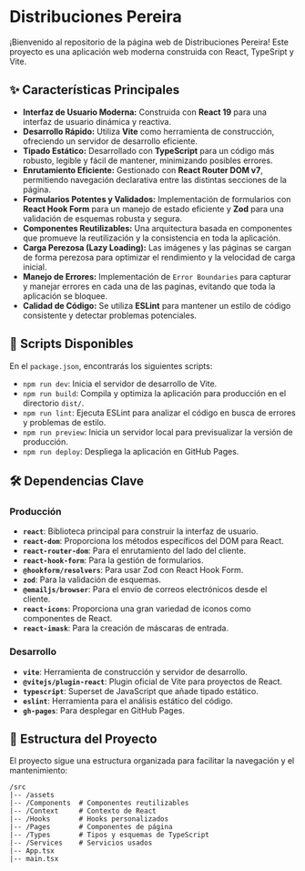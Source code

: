 # Distribuciones Pereira

¡Bienvenido al repositorio de la página web de Distribuciones Pereira! Este proyecto es una aplicación web moderna construida con React, TypeSript y Vite.

## ✨ Características Principales

- **Interfaz de Usuario Moderna:** Construida con **React 19** para una interfaz de usuario dinámica y reactiva.
- **Desarrollo Rápido:** Utiliza **Vite** como herramienta de construcción, ofreciendo un servidor de desarrollo eficiente.
- **Tipado Estático:** Desarrollado con **TypeScript** para un código más robusto, legible y fácil de mantener, minimizando posibles errores.
- **Enrutamiento Eficiente:** Gestionado con **React Router DOM v7**, permitiendo navegación declarativa entre las distintas secciones de la página.
- **Formularios Potentes y Validados:** Implementación de formularios con **React Hook Form** para un manejo de estado eficiente y **Zod** para una validación de esquemas robusta y segura.
- **Componentes Reutilizables:** Una arquitectura basada en componentes que promueve la reutilización y la consistencia en toda la aplicación.
- **Carga Perezosa (Lazy Loading):** Las imágenes y las páginas se cargan de forma perezosa para optimizar el rendimiento y la velocidad de carga inicial.
- **Manejo de Errores:** Implementación de `Error Boundaries` para capturar y manejar errores en cada una de las paginas, evitando que toda la aplicación se bloquee.
- **Calidad de Código:** Se utiliza **ESLint** para mantener un estilo de código consistente y detectar problemas potenciales.

## 🚀 Scripts Disponibles

En el `package.json`, encontrarás los siguientes scripts:

- `npm run dev`: Inicia el servidor de desarrollo de Vite.
- `npm run build`: Compila y optimiza la aplicación para producción en el directorio `dist/`.
- `npm run lint`: Ejecuta ESLint para analizar el código en busca de errores y problemas de estilo.
- `npm run preview`: Inicia un servidor local para previsualizar la versión de producción.
- `npm run deploy`: Despliega la aplicación en GitHub Pages.

## 🛠️ Dependencias Clave

### Producción

- **`react`**: Biblioteca principal para construir la interfaz de usuario.
- **`react-dom`**: Proporciona los métodos específicos del DOM para React.
- **`react-router-dom`**: Para el enrutamiento del lado del cliente.
- **`react-hook-form`**: Para la gestión de formularios.
- **`@hookform/resolvers`**: Para usar Zod con React Hook Form.
- **`zod`**: Para la validación de esquemas.
- **`@emailjs/browser`**: Para el envío de correos electrónicos desde el cliente.
- **`react-icons`**: Proporciona una gran variedad de iconos como componentes de React.
- **`react-imask`**: Para la creación de máscaras de entrada.

### Desarrollo

- **`vite`**: Herramienta de construcción y servidor de desarrollo.
- **`@vitejs/plugin-react`**: Plugin oficial de Vite para proyectos de React.
- **`typescript`**: Superset de JavaScript que añade tipado estático.
- **`eslint`**: Herramienta para el análisis estático del código.
- **`gh-pages`**: Para desplegar en GitHub Pages.

## 📂 Estructura del Proyecto

El proyecto sigue una estructura organizada para facilitar la navegación y el mantenimiento:

```
/src
|-- /assets
|-- /Components  # Componentes reutilizables
|-- /Context     # Contexto de React
|-- /Hooks       # Hooks personalizados
|-- /Pages       # Componentes de página
|-- /Types       # Tipos y esquemas de TypeScript
|-- /Services    # Servicios usados
|-- App.tsx
|-- main.tsx
```
